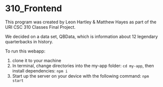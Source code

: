 # 310_Frontend

This program was created by Leon Hartley & Matthew Hayes as part of the URI CSC 310 Classes Final Project.

We decided on a data set, QBData, which is information about 12 legendary quarterbacks in history. 

To run this webapp:
1. clone it to your machine
2. In terminal, change directories into the my-app folder: `cd my-app`, then install dependencies: `npm i`
3. Start up the server on your device with the following command: `npm start`
